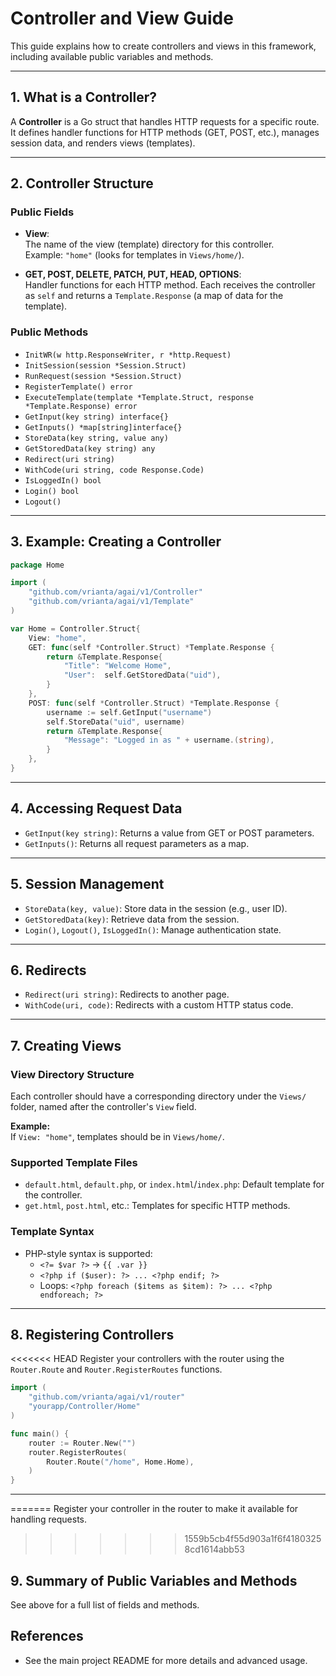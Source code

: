 # Controller and View Guide

This guide explains how to create controllers and views in this framework, including available public variables and methods.

---

## 1. What is a Controller?

A **Controller** is a Go struct that handles HTTP requests for a specific route. It defines handler functions for HTTP methods (GET, POST, etc.), manages session data, and renders views (templates).

---

## 2. Controller Structure

### Public Fields

- **View**:  
  The name of the view (template) directory for this controller.  
  Example: `"home"` (looks for templates in `Views/home/`).

- **GET, POST, DELETE, PATCH, PUT, HEAD, OPTIONS**:  
  Handler functions for each HTTP method. Each receives the controller as `self` and returns a `Template.Response` (a map of data for the template).

### Public Methods

- `InitWR(w http.ResponseWriter, r *http.Request)`
- `InitSession(session *Session.Struct)`
- `RunRequest(session *Session.Struct)`
- `RegisterTemplate() error`
- `ExecuteTemplate(template *Template.Struct, response *Template.Response) error`
- `GetInput(key string) interface{}`
- `GetInputs() *map[string]interface{}`
- `StoreData(key string, value any)`
- `GetStoredData(key string) any`
- `Redirect(uri string)`
- `WithCode(uri string, code Response.Code)`
- `IsLoggedIn() bool`
- `Login() bool`
- `Logout()`

---

## 3. Example: Creating a Controller

```go
package Home

import (
    "github.com/vrianta/agai/v1/Controller"
    "github.com/vrianta/agai/v1/Template"
)

var Home = Controller.Struct{
    View: "home",
    GET: func(self *Controller.Struct) *Template.Response {
        return &Template.Response{
            "Title": "Welcome Home",
            "User":  self.GetStoredData("uid"),
        }
    },
    POST: func(self *Controller.Struct) *Template.Response {
        username := self.GetInput("username")
        self.StoreData("uid", username)
        return &Template.Response{
            "Message": "Logged in as " + username.(string),
        }
    },
}
```

---

## 4. Accessing Request Data

- `GetInput(key string)`: Returns a value from GET or POST parameters.
- `GetInputs()`: Returns all request parameters as a map.

---

## 5. Session Management

- `StoreData(key, value)`: Store data in the session (e.g., user ID).
- `GetStoredData(key)`: Retrieve data from the session.
- `Login()`, `Logout()`, `IsLoggedIn()`: Manage authentication state.

---

## 6. Redirects

- `Redirect(uri string)`: Redirects to another page.
- `WithCode(uri, code)`: Redirects with a custom HTTP status code.

---

## 7. Creating Views

### View Directory Structure

Each controller should have a corresponding directory under the `Views/` folder, named after the controller's `View` field.

**Example:**  
If `View: "home"`, templates should be in `Views/home/`.

### Supported Template Files

- `default.html`, `default.php`, or `index.html`/`index.php`: Default template for the controller.
- `get.html`, `post.html`, etc.: Templates for specific HTTP methods.

### Template Syntax

- PHP-style syntax is supported:
  - `<?= $var ?>` → `{{ .var }}`
  - `<?php if ($user): ?> ... <?php endif; ?>`
  - Loops: `<?php foreach ($items as $item): ?> ... <?php endforeach; ?>`

---

## 8. Registering Controllers

<<<<<<< HEAD
Register your controllers with the router using the `Router.Route` and `Router.RegisterRoutes` functions.

```go
import (
    "github.com/vrianta/agai/v1/router"
    "yourapp/Controller/Home"
)

func main() {
    router := Router.New("")
    router.RegisterRoutes(
        Router.Route("/home", Home.Home),
    )
}
```

---
=======
Register your controller in the router to make it available for handling requests.
>>>>>>> 1559b5cb4f55d903a1f6f41803258cd1614abb53

## 9. Summary of Public Variables and Methods

See above for a full list of fields and methods.

## References

- See the main project README for more details and advanced usage.